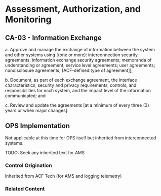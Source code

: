 # Assessment, Authorization, and Monitoring
## CA-03 - Information Exchange

a. Approve and manage the exchange of information between the system and other systems using [(one or more): interconnection security agreements; information exchange security agreements; memoranda of understanding or agreement; service level agreements; user agreements; nondisclosure agreements; [ACF-defined type of agreement]];

b. Document, as part of each exchange agreement, the interface characteristics, security and privacy requirements, controls, and responsibilities for each system, and the impact level of the information communicated; and

c. Review and update the agreements [at a minimum of every three (3) years or when major changes].

## OPS Implementation

Not applicable at this time for OPS itself but inherited from interconnected systems.

TODO: Seek any inherited text for AMS

### Control Origination

Inherited from ACF Tech (for AMS and logging telemetry)

### Related Content

